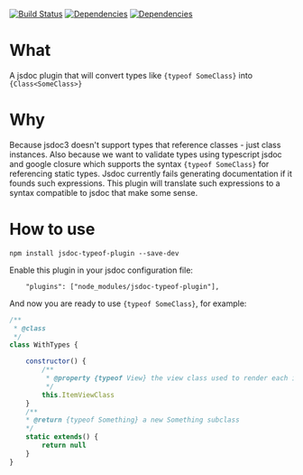 [![Build Status](https://travis-ci.org/cancerberoSgx/jsdoc-typeof-plugin.png?branch=master)](https://travis-ci.org/cancerberoSgx/jsdoc-typeof-plugin)
[![Dependencies](https://david-dm.org/cancerberosgx/jsdoc-typeof-plugin.svg)](https://david-dm.org/cancerberosgx/jsdoc-typeof-plugin)
[![Dependencies](https://david-dm.org/cancerberosgx/jsdoc-typeof-plugin/dev-status.svg)](https://david-dm.org/cancerberosgx/jsdoc-typeof-plugin?type=dev)

# What

A jsdoc plugin that will convert types like `{typeof SomeClass}` into `{Class<SomeClass>}`

# Why

Because jsdoc3 doesn't support types that reference classes - just class instances. Also because we want to validate types using typescript jsdoc and google closure which supports the syntax `{typeof SomeClass}` for referencing static types. Jsdoc currently fails generating documentation if it founds such expressions. This plugin will translate such expressions to a syntax compatible to jsdoc that make some sense.

# How to use

```npm install jsdoc-typeof-plugin --save-dev```

Enable this plugin in your jsdoc configuration file:

```
    "plugins": ["node_modules/jsdoc-typeof-plugin"],
```

And now you are ready to use `{typeof SomeClass}`, for example:

```javascript
/**
 * @class
 */
class WithTypes {

    constructor() {
        /**
         * @property {typeof View} the view class used to render each item
         */
        this.ItemViewClass
    }
    /**
    * @return {typeof Something} a new Something subclass
    */
    static extends() {
        return null
    }
}
```
